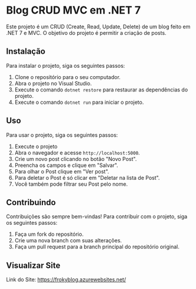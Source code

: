 # Blog CRUD MVC em .NET 7

Este projeto é um CRUD (Create, Read, Update, Delete) de um blog feito em .NET 7 e MVC. O objetivo do projeto é permitir a criação de posts.

## Instalação

Para instalar o projeto, siga os seguintes passos:

1. Clone o repositório para o seu computador.
2. Abra o projeto no Visual Studio.
3. Execute o comando `dotnet restore` para restaurar as dependências do projeto.
4. Execute o comando `dotnet run` para iniciar o projeto.

## Uso

Para usar o projeto, siga os seguintes passos:

1. Execute o projeto
2. Abra o navegador e acesse `http://localhost:5000`.
3. Crie um novo post clicando no botão "Novo Post".
4. Preencha os campos e clique em "Salvar".
5. Para olhar o Post clique em "Ver post".
6. Para deletar o Post é só clicar em "Deletar na lista de Post".
7. Você também pode filtrar seu Post pelo nome.

## Contribuindo

Contribuições são sempre bem-vindas! Para contribuir com o projeto, siga os seguintes passos:

1. Faça um fork do repositório.
2. Crie uma nova branch com suas alterações.
3. Faça um pull request para a branch principal do repositório original.

## Visualizar Site

Link do Site: https://frokyblog.azurewebsites.net/
